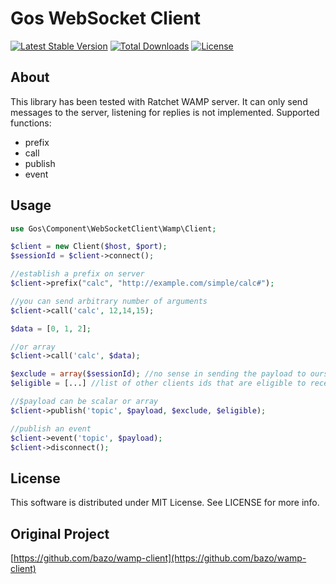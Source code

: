 # Gos WebSocket Client

[![Latest Stable Version](https://poser.pugx.org/gos/websocket-client/v/stable)](https://packagist.org/packages/gos/websocket-client) [![Total Downloads](https://poser.pugx.org/gos/websocket-client/downloads)](https://packagist.org/packages/gos/websocket-client) [![License](https://poser.pugx.org/gos/websocket-client/license)](https://packagist.org/packages/gos/websocket-client)

## About

This library has been tested with Ratchet WAMP server. It can only send messages to the server, listening for replies is not implemented.
Supported functions:
 - prefix
 - call
 - publish
 - event

## Usage

```php
use Gos\Component\WebSocketClient\Wamp\Client;

$client = new Client($host, $port);
$sessionId = $client->connect();

//establish a prefix on server
$client->prefix("calc", "http://example.com/simple/calc#");

//you can send arbitrary number of arguments
$client->call('calc', 12,14,15);

$data = [0, 1, 2];

//or array
$client->call('calc', $data);

$exclude = array($sessionId); //no sense in sending the payload to ourselves
$eligible = [...] //list of other clients ids that are eligible to receive this payload

//$payload can be scalar or array
$client->publish('topic', $payload, $exclude, $eligible);

//publish an event
$client->event('topic', $payload);
$client->disconnect();
```

## License
This software is distributed under MIT License. See LICENSE for more info.

## Original Project
[https://github.com/bazo/wamp-client](https://github.com/bazo/wamp-client)
